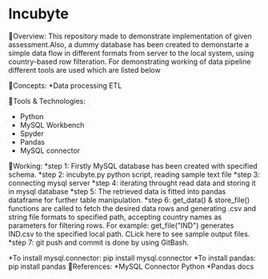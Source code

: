 # Incubyte
🔹Overview:
This repository made to demonstrate implementation of given assessment.Also, a dummy database has been created to demonstarte a simple data flow in different formats from server to the local system, using country-based row filteration. For demonstrating working of data pipeline different tools are used which are listed below

🔸Concepts:
*Data processing
ETL

🔸Tools & Technologies:
* Python
* MySQL Workbench
* Spyder
* Pandas
* MySQL connector

🔹Working:
*step 1: Firstly MySQL database has been created with specified schema.
*step 2: incubyte.py python script, reading sample text file
*step 3: connecting mysql server
*step 4: iterating throught read data and storing it in mysql database
*step 5: The retrieved data is fitted into pandas dataframe for further table manipulation.
*step 6: get_data() & store_file() functions are called to fetch the desired data rows and generating .csv and string file formats to specified path, accepting country names as            parameters for filtering rows.
         For example: get_file("IND") generates IND.csv to the specified local path. CLick here to see sample output files.
*step 7: git push and commit is done by using GitBash.

*To install mysql.connector:
pip install mysql.connector
*To install pandas:
pip install pandas
🔹References:
*MySQL Connector Python
*Pandas docs
